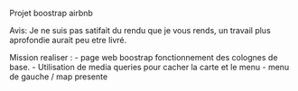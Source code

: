 Projet boostrap airbnb

Avis: Je ne suis pas satifait du rendu que je vous rends, un travail plus aprofondie aurait peu etre livré.

Mission realiser : - page web boostrap fonctionnement des colognes de base.
                   - Utilisation de media queries pour cacher la carte et le menu
                   - menu de gauche / map presente





